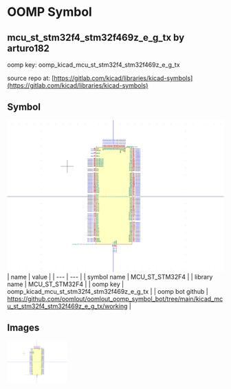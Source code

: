 # OOMP Symbol  
## mcu_st_stm32f4_stm32f469z_e_g_tx  by arturo182  
  
oomp key: oomp_kicad_mcu_st_stm32f4_stm32f469z_e_g_tx  
  
source repo at: [https://gitlab.com/kicad/libraries/kicad-symbols](https://gitlab.com/kicad/libraries/kicad-symbols)  
## Symbol  
  
[![working.png](working_600.png)](working.png)  
| name | value | 
| --- | --- | 
| symbol name | MCU_ST_STM32F4 | 
| library name | MCU_ST_STM32F4 | 
| oomp key | oomp_kicad_mcu_st_stm32f4_stm32f469z_e_g_tx | 
| oomp bot github | https://github.com/oomlout/oomlout_oomp_symbol_bot/tree/main/kicad_mcu_st_stm32f4_stm32f469z_e_g_tx/working | 
## Images  
  
[![working.png](working_140.png)](working.png)  
